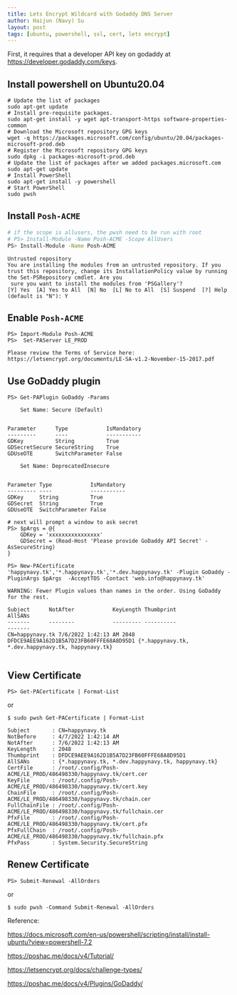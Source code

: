 ```yaml
---
title: Lets Encrypt Wildcard with Godaddy DNS Server
author: Haijun (Navy) Su
layout: post
tags: [ubuntu, powershell, ssl, cert, lets encrypt]
---
```


First, it requires that a developer API key on godaddy at <https://developer.godaddy.com/keys>.

## Install powershell on Ubuntu20.04

```shell
# Update the list of packages
sudo apt-get update
# Install pre-requisite packages.
sudo apt-get install -y wget apt-transport-https software-properties-common
# Download the Microsoft repository GPG keys
wget -q https://packages.microsoft.com/config/ubuntu/20.04/packages-microsoft-prod.deb
# Register the Microsoft repository GPG keys
sudo dpkg -i packages-microsoft-prod.deb
# Update the list of packages after we added packages.microsoft.com
sudo apt-get update
# Install PowerShell
sudo apt-get install -y powershell
# Start PowerShell
sudo pwsh

```

## Install `Posh-ACME`

```bash
# if the scope is allusers, the pwsh need to be run with root
# PS> Install-Module -Name Posh-ACME -Scope AllUsers
PS> Install-Module -Name Posh-ACME
```

```
Untrusted repository
You are installing the modules from an untrusted repository. If you trust this repository, change its InstallationPolicy value by running the Set-PSRepository cmdlet. Are you
 sure you want to install the modules from 'PSGallery'?
[Y] Yes  [A] Yes to All  [N] No  [L] No to All  [S] Suspend  [?] Help (default is "N"): Y
```

## Enable `Posh-ACME`

```shell
PS> Import-Module Posh-ACME
PS>  Set-PAServer LE_PROD
```

```
Please review the Terms of Service here: https://letsencrypt.org/documents/LE-SA-v1.2-November-15-2017.pdf
```

## Use GoDaddy plugin

```shell
PS> Get-PAPlugin GoDaddy -Params
```

```
    Set Name: Secure (Default)


Parameter      Type            IsMandatory
---------      ----            -----------
GDKey          String          True
GDSecretSecure SecureString    True
GDUseOTE       SwitchParameter False

    Set Name: DeprecatedInsecure


Parameter Type            IsMandatory
--------- ----            -----------
GDKey     String          True
GDSecret  String          True
GDUseOTE  SwitchParameter False
```


```shell
# next will prompt a window to ask secret
PS> $pArgs = @{
    GDKey = 'xxxxxxxxxxxxxxxx'
    GDSecret = (Read-Host 'Please provide GoDaddy API Secret' -AsSecureString)
}

PS> New-PACertificate 'happynavy.tk','*.happynavy.tk','*.dev.happynavy.tk' -Plugin GoDaddy -PluginArgs $pArgs  -AcceptTOS -Contact 'web.info@happynavy.tk'
```

```
WARNING: Fewer Plugin values than names in the order. Using GoDaddy for the rest.

Subject      NotAfter            KeyLength Thumbprint                               AllSANs
-------      --------            --------- ----------                               -------
CN=happynavy.tk 7/6/2022 1:42:13 AM 2048      DFDCE9AEE9A162D1B5A7D23FB60FFFE68A8D95D1 {*.happynavy.tk, *.dev.happynavy.tk, happynavy.tk}


```

## View Certificate

```shell
PS> Get-PACertificate | Format-List
```

or

```shell
$ sudo pwsh Get-PACertificate | Format-List
```

```
Subject       : CN=happynavy.tk
NotBefore     : 4/7/2022 1:42:14 AM
NotAfter      : 7/6/2022 1:42:13 AM
KeyLength     : 2048
Thumbprint    : DFDCE9AEE9A162D1B5A7D23FB60FFFE68A8D95D1
AllSANs       : {*.happynavy.tk, *.dev.happynavy.tk, happynavy.tk}
CertFile      : /root/.config/Posh-ACME/LE_PROD/486498330/happynavy.tk/cert.cer
KeyFile       : /root/.config/Posh-ACME/LE_PROD/486498330/happynavy.tk/cert.key
ChainFile     : /root/.config/Posh-ACME/LE_PROD/486498330/happynavy.tk/chain.cer
FullChainFile : /root/.config/Posh-ACME/LE_PROD/486498330/happynavy.tk/fullchain.cer
PfxFile       : /root/.config/Posh-ACME/LE_PROD/486498330/happynavy.tk/cert.pfx
PfxFullChain  : /root/.config/Posh-ACME/LE_PROD/486498330/happynavy.tk/fullchain.pfx
PfxPass       : System.Security.SecureString

```

## Renew Certificate

```shell
PS> Submit-Renewal -AllOrders
```

or

```shell
$ sudo pwsh -Command Submit-Renewal -AllOrders
```


Reference:

<https://docs.microsoft.com/en-us/powershell/scripting/install/install-ubuntu?view=powershell-7.2>

<https://poshac.me/docs/v4/Tutorial/>

<https://letsencrypt.org/docs/challenge-types/>

<https://poshac.me/docs/v4/Plugins/GoDaddy/>


